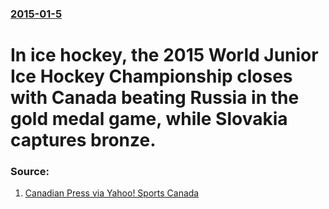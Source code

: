 ### [2015-01-5](/news/2015/01/5/index.md)

# In ice hockey, the 2015 World Junior Ice Hockey Championship closes with Canada beating Russia in the gold medal game, while Slovakia captures bronze. 




### Source:

1. [Canadian Press via Yahoo! Sports Canada](https://ca.sports.yahoo.com/news/cp-newsalert-canada-wins-world-junior-championship-5-033238690--nhl.html)
